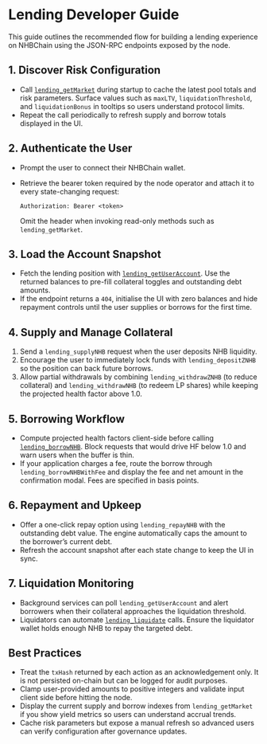 # Lending Developer Guide

This guide outlines the recommended flow for building a lending experience on
NHBChain using the JSON-RPC endpoints exposed by the node.

## 1. Discover Risk Configuration

- Call [`lending_getMarket`](rpc-api.md#lending_getmarket) during startup to
  cache the latest pool totals and risk parameters. Surface values such as
  `maxLTV`, `liquidationThreshold`, and `liquidationBonus` in tooltips so users
  understand protocol limits.
- Repeat the call periodically to refresh supply and borrow totals displayed in
  the UI.

## 2. Authenticate the User

- Prompt the user to connect their NHBChain wallet.
- Retrieve the bearer token required by the node operator and attach it to every
  state-changing request:

  ```http
  Authorization: Bearer <token>
  ```

  Omit the header when invoking read-only methods such as
  `lending_getMarket`.

## 3. Load the Account Snapshot

- Fetch the lending position with [`lending_getUserAccount`](rpc-api.md#lending_getuseraccount).
  Use the returned balances to pre-fill collateral toggles and outstanding debt
  amounts.
- If the endpoint returns a `404`, initialise the UI with zero balances and hide
  repayment controls until the user supplies or borrows for the first time.

## 4. Supply and Manage Collateral

1. Send a `lending_supplyNHB` request when the user deposits NHB liquidity.
2. Encourage the user to immediately lock funds with `lending_depositZNHB` so
   the position can back future borrows.
3. Allow partial withdrawals by combining `lending_withdrawZNHB` (to reduce
   collateral) and `lending_withdrawNHB` (to redeem LP shares) while keeping the
   projected health factor above 1.0.

## 5. Borrowing Workflow

- Compute projected health factors client-side before calling
  [`lending_borrowNHB`](rpc-api.md#lending_borrownhb). Block requests that would
  drive HF below 1.0 and warn users when the buffer is thin.
- If your application charges a fee, route the borrow through
  `lending_borrowNHBWithFee` and display the fee and net amount in the
  confirmation modal. Fees are specified in basis points.

## 6. Repayment and Upkeep

- Offer a one-click repay option using `lending_repayNHB` with the outstanding
  debt value. The engine automatically caps the amount to the borrower’s current
  debt.
- Refresh the account snapshot after each state change to keep the UI in sync.

## 7. Liquidation Monitoring

- Background services can poll `lending_getUserAccount` and alert borrowers when
  their collateral approaches the liquidation threshold.
- Liquidators can automate [`lending_liquidate`](rpc-api.md#lending_liquidate)
  calls. Ensure the liquidator wallet holds enough NHB to repay the targeted
  debt.

## Best Practices

- Treat the `txHash` returned by each action as an acknowledgement only. It is
  not persisted on-chain but can be logged for audit purposes.
- Clamp user-provided amounts to positive integers and validate input client
  side before hitting the node.
- Display the current supply and borrow indexes from `lending_getMarket` if you
  show yield metrics so users can understand accrual trends.
- Cache risk parameters but expose a manual refresh so advanced users can verify
  configuration after governance updates.

